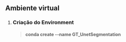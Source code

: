 ## Ambiente virtual

1. ### Criação do Environment 
    
    > #### conda create --name GT_UnetSegmentation